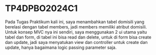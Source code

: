 # TP4DPBO2024C1
<!-- /*Saya Rakha Dhifiargo Hariadi
 NIM 2209489 mengerjakan soal 
 Tugas praktikum 4 dalam mata
 kuliah DPBO
 untuk keberkahanNya maka saya tidak
 melakukan kecurangan seperti 
 yang telah dispesifikasikan. Aamiin.*/ -->
Pada Tugas Praktikum kali ini, saya menambahkan tabel domisili yang berelasi dengan tabel members, jadi members memiliki atribut domisili. Untuk konsep MVC nya ini sendiri, saya menggunakan 2 ui utama yaitu tabel dan form, di tabel ini bisa read dan delete, untuk di form bisa create dan update, jadi saya menyatukan view dan controller untuk create dan update, hanya bagaimana logic passing parameter saja.

